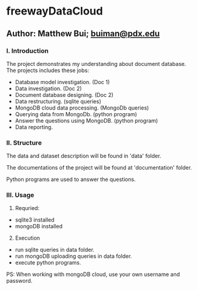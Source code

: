 # freewayDataCloud
## Author: Matthew Bui; buiman@pdx.edu
### I. Introduction
The project demonstrates my understanding about document database. The projects includes these jobs:
* Database model investigation. (Doc 1)
* Data investigation. (Doc 2)
* Document database designing. (Doc 2)
* Data restructuring. (sqlite queries)
* MongoDB cloud data processing. (MongoDb queries)
* Querying data from MongoDb. (python program)
* Answer the questions using MongoDB. (python program)
* Data reporting.

### II. Structure

The data and dataset description will be found in 'data' folder.

The documentations of the project will be found at 'documentation' folder.

Python programs are used to answer the questions.

### III. Usage

1. Requried:
* sqlite3 installed
* mongoDB installed

2. Execution
* run sqlite queries in data folder.
* run mongoDB uploading queries in data folder.
* execute python programs.

PS: When working with mongoDB cloud, use your own username and password.